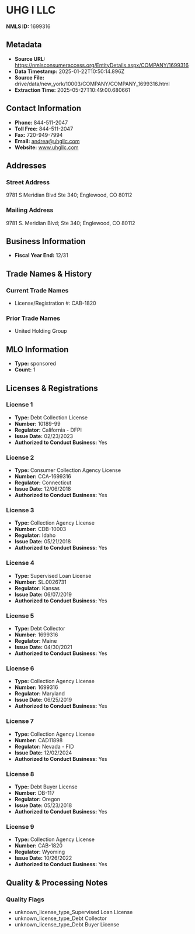# UHG I LLC

**NMLS ID:** 1699316

## Metadata
- **Source URL:** https://nmlsconsumeraccess.org/EntityDetails.aspx/COMPANY/1699316
- **Data Timestamp:** 2025-01-22T10:50:14.896Z
- **Source File:** drive/data/new_york/10003/COMPANY/COMPANY_1699316.html
- **Extraction Time:** 2025-05-27T10:49:00.680661

## Contact Information
- **Phone:** 844-511-2047
- **Toll Free:** 844-511-2047
- **Fax:** 720-949-7994
- **Email:** andrea@uhgllc.com
- **Website:** www.uhgllc.com

## Addresses
### Street Address
9781 S Meridian Blvd Ste 340; Englewood, CO 80112

### Mailing Address
9781 S. Meridian Blvd; Ste 340; Englewood, CO 80112

## Business Information
- **Fiscal Year End:** 12/31

## Trade Names & History
### Current Trade Names
- License/Registration #: CAB-1820

### Prior Trade Names
- United Holding Group

## MLO Information
- **Type:** sponsored
- **Count:** 1

## Licenses & Registrations

### License 1
- **Type:** Debt Collection License
- **Number:** 10189-99
- **Regulator:** California - DFPI
- **Issue Date:** 02/23/2023
- **Authorized to Conduct Business:** Yes

### License 2
- **Type:** Consumer Collection Agency License
- **Number:** CCA-1699316
- **Regulator:** Connecticut
- **Issue Date:** 12/06/2018
- **Authorized to Conduct Business:** Yes

### License 3
- **Type:** Collection Agency License
- **Number:** CDB-10003
- **Regulator:** Idaho
- **Issue Date:** 05/21/2018
- **Authorized to Conduct Business:** Yes

### License 4
- **Type:** Supervised Loan License
- **Number:** SL.0026731
- **Regulator:** Kansas
- **Issue Date:** 06/07/2019
- **Authorized to Conduct Business:** Yes

### License 5
- **Type:** Debt Collector
- **Number:** 1699316
- **Regulator:** Maine
- **Issue Date:** 04/30/2021
- **Authorized to Conduct Business:** Yes

### License 6
- **Type:** Collection Agency License
- **Number:** 1699316
- **Regulator:** Maryland
- **Issue Date:** 06/25/2019
- **Authorized to Conduct Business:** Yes

### License 7
- **Type:** Collection Agency License
- **Number:** CAD11898
- **Regulator:** Nevada - FID
- **Issue Date:** 12/02/2024
- **Authorized to Conduct Business:** Yes

### License 8
- **Type:** Debt Buyer License
- **Number:** DB-117
- **Regulator:** Oregon
- **Issue Date:** 05/23/2018
- **Authorized to Conduct Business:** Yes

### License 9
- **Type:** Collection Agency License
- **Number:** CAB-1820
- **Regulator:** Wyoming
- **Issue Date:** 10/26/2022
- **Authorized to Conduct Business:** Yes

## Quality & Processing Notes
### Quality Flags
- unknown_license_type_Supervised Loan License
- unknown_license_type_Debt Collector
- unknown_license_type_Debt Buyer License
